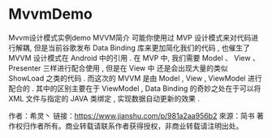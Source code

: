 # MvvmDemo
Mvvm设计模式实例demo
MVVM简介
可能你使用过 MVP 设计模式来对代码进行解耦, 但是当前谷歌发布 Data Binding 库来更加简化我们的代码 , 也催生了 MVVM 设计模式在 Android 中的引用 . 在 MVP 中, 我们需要 Model 、 View 、 Presenter 三样进行配合使用 , 但是在 View 中 还是会出现大量的类似 ShowLoad 之类的代码 . 而这次的 MVVM 是由 Model , View , ViewModel 进行配合的 . 其中的区别主要在于 ViewModel , Data Binding 的奇妙之处在于可以将 XML 文件与指定的 JAVA 类绑定 , 实现数据自动更新的效果 .

作者：希灵丶
链接：https://www.jianshu.com/p/981a2aa956b2
來源：简书
著作权归作者所有。商业转载请联系作者获得授权，非商业转载请注明出处。
